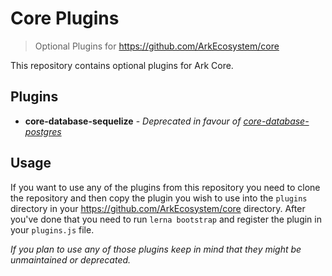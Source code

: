 # Core Plugins

> Optional Plugins for https://github.com/ArkEcosystem/core

This repository contains optional plugins for Ark Core.

## Plugins

- **core-database-sequelize** - _Deprecated in favour of [core-database-postgres](https://github.com/ArkEcosystem/core/tree/develop/packages/core-database-postgres)_

## Usage

If you want to use any of the plugins from this repository you need to clone the repository and then copy the plugin you wish to use into the `plugins` directory in your https://github.com/ArkEcosystem/core directory. After you've done that you need to run `lerna bootstrap` and register the plugin in your `plugins.js` file.

_If you plan to use any of those plugins keep in mind that they might be unmaintained or deprecated._
